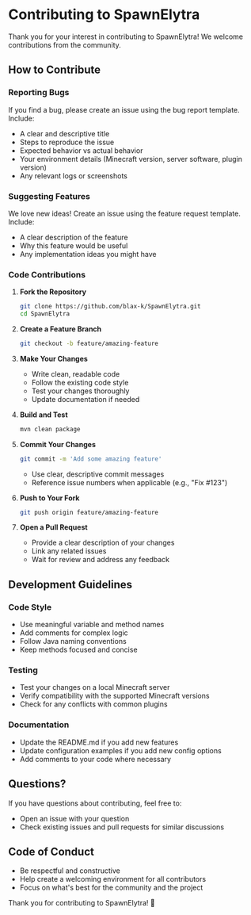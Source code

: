 # Contributing to SpawnElytra

Thank you for your interest in contributing to SpawnElytra! We welcome contributions from the community.

## How to Contribute

### Reporting Bugs

If you find a bug, please create an issue using the bug report template. Include:

- A clear and descriptive title
- Steps to reproduce the issue
- Expected behavior vs actual behavior
- Your environment details (Minecraft version, server software, plugin version)
- Any relevant logs or screenshots

### Suggesting Features

We love new ideas! Create an issue using the feature request template. Include:

- A clear description of the feature
- Why this feature would be useful
- Any implementation ideas you might have

### Code Contributions

1. **Fork the Repository**
   ```bash
   git clone https://github.com/blax-k/SpawnElytra.git
   cd SpawnElytra
   ```

2. **Create a Feature Branch**
   ```bash
   git checkout -b feature/amazing-feature
   ```

3. **Make Your Changes**
   - Write clean, readable code
   - Follow the existing code style
   - Test your changes thoroughly
   - Update documentation if needed

4. **Build and Test**
   ```bash
   mvn clean package
   ```

5. **Commit Your Changes**
   ```bash
   git commit -m 'Add some amazing feature'
   ```
   - Use clear, descriptive commit messages
   - Reference issue numbers when applicable (e.g., "Fix #123")

6. **Push to Your Fork**
   ```bash
   git push origin feature/amazing-feature
   ```

7. **Open a Pull Request**
   - Provide a clear description of your changes
   - Link any related issues
   - Wait for review and address any feedback

## Development Guidelines

### Code Style

- Use meaningful variable and method names
- Add comments for complex logic
- Follow Java naming conventions
- Keep methods focused and concise

### Testing

- Test your changes on a local Minecraft server
- Verify compatibility with the supported Minecraft versions
- Check for any conflicts with common plugins

### Documentation

- Update the README.md if you add new features
- Update configuration examples if you add new config options
- Add comments to your code where necessary

## Questions?

If you have questions about contributing, feel free to:
- Open an issue with your question
- Check existing issues and pull requests for similar discussions

## Code of Conduct

- Be respectful and constructive
- Help create a welcoming environment for all contributors
- Focus on what's best for the community and the project

Thank you for contributing to SpawnElytra! 🚀
